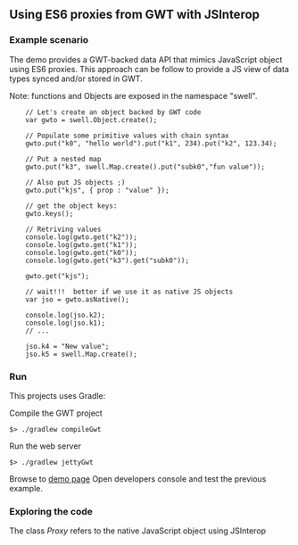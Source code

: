 
## Using ES6 proxies from GWT with JSInterop

### Example scenario

The demo provides a GWT-backed data API that mimics JavaScript object using ES6 proxies.
This approach can be follow to provide a JS view of data types synced and/or stored in GWT.

Note: functions and Objects are exposed in the namespace "swell".

```
	// Let's create an object backed by GWT code
	var gwto = swell.Object.create();
	
	// Populate some primitive values with chain syntax
	gwto.put("k0", "hello world").put("k1", 234).put("k2", 123.34);
	
	// Put a nested map
	gwto.put("k3", swell.Map.create().put("subk0","fun value"));
	
	// Also put JS objects ;)
	gwto.put("kjs", { prop : "value" });
	
	// get the object keys:
	gwto.keys();
	
	// Retriving values
	console.log(gwto.get("k2"));
	console.log(gwto.get("k1"));
	console.log(gwto.get("k0"));
	console.log(gwto.get("k3").get("subk0"));
	
	gwto.get("kjs");
	
	// wait!!!  better if we use it as native JS objects
	var jso = gwto.asNative();
	
	console.log(jso.k2);
	console.log(jso.k1);
	// ...

	jso.k4 = "New value";
	jso.k5 = swell.Map.create();

```

### Run

This projects uses Gradle:

Compile the GWT project
```
$> ./gradlew compileGwt
```

Run the web server
```
$> ./gradlew jettyGwt
```

Browse to [demo page](http://localhost:8080/gwt-es6-proxy)
Open developers console and test the previous example.


### Exploring the code

The class *Proxy* refers to the native JavaScript object using JSInterop




